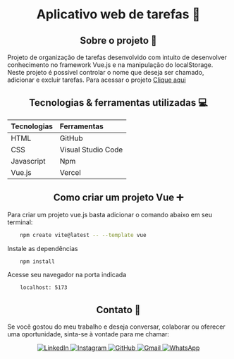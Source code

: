 <div align="center">
  
# Aplicativo web de tarefas :scroll:


</div>

<div align="center">
  
## Sobre o projeto :mag_right:

</div>

Projeto de organização de tarefas desenvolvido com intuito de desenvolver conhecimento no framework Vue.js e na manipulação do localStorage. Neste projeto é possível controlar o nome que deseja ser chamado, adicionar e excluir tarefas. Para acessar o projeto [Clique aqui](https://todo-dcs.vercel.app/)

 <div align="center">

## Tecnologias & ferramentas utilizadas :computer:

| Tecnologias  | Ferramentas        |
|:-------------|:-------------------|
| HTML         | GitHub             |
| CSS          | Visual Studio Code |
| Javascript   | Npm                |
| Vue.js       | Vercel             |

</div>

<div align="center">

## Como criar um projeto Vue :heavy_plus_sign:

</div>

Para criar um projeto vue.js basta adicionar o comando abaixo em seu terminal:

  ```bash
      npm create vite@latest -- --template vue
  ```

Instale as dependências

  ```bash
      npm install
  ```

Acesse seu navegador na porta indicada

  ```bash
      localhost: 5173
  ```

<div align="center">

## Contato :calling:

</div>

Se você gostou do meu trabalho e deseja conversar, colaborar ou oferecer uma oportunidade, sinta-se à vontade para me chamar:

<p align="center">
  <a href="https://www.linkedin.com/in/derickcampossantos/">
    <img src="https://img.shields.io/badge/LinkedIn-0077B5?style=for-the-badge&logo=linkedin&logoColor=white" alt="LinkedIn">
  </a>
  <a href="https://www.instagram.com/derick_profissional">
    <img src="https://img.shields.io/badge/Instagram-E4405F?style=for-the-badge&logo=instagram&logoColor=white" alt="Instagram">
  </a>
  <a href="https://github.com/derickcsantos">
    <img src="https://img.shields.io/badge/GitHub-100000?style=for-the-badge&logo=github&logoColor=white" alt="GitHub">
  </a>
  <a href="mailto:derickcampossantos1@gmail.com">
    <img src="https://img.shields.io/badge/Gmail-D14836?style=for-the-badge&logo=gmail&logoColor=white" alt="Gmail">
  </a>
  <a href="https://api.whatsapp.com/send/?phone=5511986261007&text=Fale+conosco&type=phone_number&app_absent=0">
    <img src="https://img.shields.io/badge/WhatsApp-25D366?style=for-the-badge&logo=whatsapp&logoColor=white" alt="WhatsApp">
  </a>
</p>
